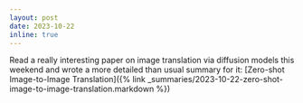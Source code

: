 ```yaml
---
layout: post
date: 2023-10-22
inline: true
---
```


Read a really interesting paper on image translation via diffusion models this weekend and wrote a more detailed than usual summary for it: [Zero-shot Image-to-Image Translation]({% link _summaries/2023-10-22-zero-shot-image-to-image-translation.markdown %})